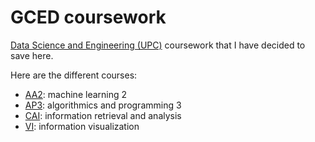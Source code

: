 # GCED coursework
[Data Science and Engineering (UPC)](https://www.upc.edu/en/bachelors/data-science-and-engineering-barcelona-fib-etsetb-fme) coursework that I have decided to save here.

Here are the different courses:

* [AA2](/AA2): machine learning 2
* [AP3](/AP3): algorithmics and programming 3
* [CAI](/CAI): information retrieval and analysis
* [VI](/VI): information visualization
